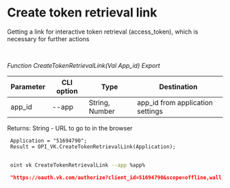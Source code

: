 ﻿---
sidebar_position: 1
---

# Create token retrieval link
Getting a link for interactive token retrieval (access_token), which is necessary for further actions




<br/>


*Function CreateTokenRetrievalLink(Val App_id) Export*

 | Parameter | CLI option | Type | Destination |
 |-|-|-|-|
 | app_id | --app | String, Number | app_id from application settings |

 
 Returns: String - URL to go to in the browser 


```bsl title="Code example"
 Application = "51694790";
 Result = OPI_VK.CreateTokenRetrievalLink(Application);
```
	


```sh title="CLI command example"
 
 oint vk CreateTokenRetrievalLink --app %app%

```

```json title="Result"
 "https://oauth.vk.com/authorize?client_id=51694790&scope=offline,wall,groups,photos,stats,stories,ads,market,video&v=5.131&response_type=token&redirect_uri=https://api.vk.com/blank.html"
```
